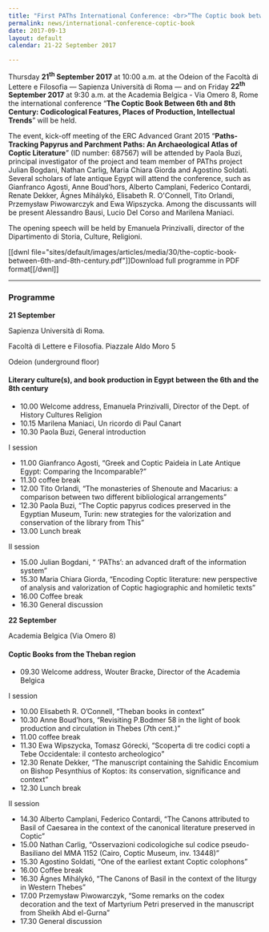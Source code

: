 ```yaml
---
title: "First PAThs International Conference: <br>“The Coptic book between the 6th and the 8th century” "
permalink: news/international-conference-coptic-book
date: 2017-09-13
layout: default
calendar: 21-22 September 2017 

---
```


<p>Thursday <strong>21<sup>th</sup> September 2017</strong> at 10:00 a.m. at the Odeion of the Facolt&agrave; di Lettere e Filosofia &mdash; Sapienza Universit&agrave; di Roma &mdash; and on Friday <strong>22<sup>th</sup> September 2017</strong> at 9:30 a.m. at the Academia Belgica - Via Omero 8, Rome  the international conference &ldquo;<strong>The Coptic Book Between 6th and 8th Century: Codicological Features, Places of Production, Intellectual Trends</strong>&rdquo; will be held.</p>
<p>The event, kick-off meeting of the ERC Advanced Grant 2015 &ldquo;<strong>Paths-Tracking Papyrus and Parchment Paths: An Archaeological Atlas of Coptic Literature</strong>&rdquo; (ID number: 687567) will be attended by Paola Buzi, principal investigator of the project and team member of PAThs project Julian Bogdani, Nathan Carlig, Maria Chiara Giorda and Agostino Soldati. Several scholars of  late antique Egypt will attend the conference, such as Gianfranco Agosti, Anne Boud'hors, Alberto Camplani, Federico Contardi, Renate Dekker, &Aacute;gnes Mih&aacute;lyk&oacute;, Elisabeth R. O'Connell, Tito Orlandi, Przemysław Piwowarczyk and Ewa Wipszycka. Among the discussants will be present Alessandro Bausi, Lucio Del Corso and Marilena Maniaci.</p>
<p>The opening speech will be held by Emanuela Prinzivalli, director of the Dipartimento di Storia, Culture, Religioni.</p>
<p>[[dwnl file="sites/default/images/articles/media/30/the-coptic-book-between-6th-and-8th-century.pdf"]]Download full programme in PDF format[[/dwnl]]</p>
<hr />
<h3>Programme </h3>
<p><strong>21 September</strong></p>
<p>Sapienza Universit&agrave; di Roma.</p>
<p>Facolt&agrave; di Lettere e Filosofia. Piazzale Aldo Moro 5</p>
<p>Odeion (underground floor)</p>
<h4>Literary culture(s), and book production in Egypt between the 6th and the 8th century</h4>
<ul>
<li>10.00 Welcome address, Emanuela Prinzivalli, Director of the Dept. of History Cultures Religion</li>
<li>10.15 Marilena Maniaci, Un ricordo di Paul Canart</li>
<li>10.30 Paola Buzi, General introduction</li>
</ul>
<p>I session</p>
<ul>
<li>11.00 Gianfranco Agosti, &ldquo;Greek and Coptic Paideia in Late Antique Egypt: Comparing the Incomparable?&rdquo;</li>
<li>11.30 coffee break</li>
<li>12.00 Tito Orlandi, &ldquo;The monasteries of Shenoute and Macarius: a comparison between two different bibliological arrangements&rdquo;</li>
<li>12.30 Paola Buzi, &ldquo;The Coptic papyrus codices preserved in the Egyptian Museum, Turin: new strategies for the valorization and conservation of the library from This&rdquo;</li>
<li>13.00 Lunch break</li>
</ul>
<p>II session</p>
<ul>
<li>15.00 Julian Bogdani, &ldquo; &lsquo;PAThs&rsquo;: an advanced draft of the information system&rdquo;</li>
<li>15.30 Maria Chiara Giorda, &ldquo;Encoding Coptic literature: new perspective of analysis and valorization of Coptic hagiographic and homiletic texts&rdquo;</li>
<li>16.00 Coffee break</li>
<li>16.30 General discussion</li>
</ul>
<p><strong>22 September</strong></p>
<p>Academia Belgica (Via Omero 8)</p>
<h4>Coptic Books from the Theban region </h4>
<ul>
<li>09.30 Welcome address, Wouter Bracke, Director of the Academia Belgica</li>
</ul>
<p>I session</p>
<ul>
<li>10.00 Elisabeth R. O&rsquo;Connell, &ldquo;Theban books in context&rdquo;</li>
<li>10.30 Anne Boud&rsquo;hors, &ldquo;Revisiting P.Bodmer 58 in the light of book production and circulation in Thebes (7th cent.)&rdquo;</li>
<li>11.00 coffee break</li>
<li>11.30 Ewa Wipszycka, Tomasz G&oacute;recki, &ldquo;Scoperta di tre codici copti a Tebe Occidentale: il contesto archeologico&rdquo;</li>
<li>12.30 Renate Dekker, &ldquo;The manuscript containing the Sahidic Encomium on Bishop Pesynthius of Koptos: its conservation, significance and context&rdquo;</li>
<li>12.30 Lunch break</li>
</ul>
<p>II session</p>
<ul>
<li>14.30 Alberto Camplani, Federico Contardi, &ldquo;The Canons attributed to Basil of Caesarea in the context of the canonical literature preserved in Coptic&rdquo;</li>
<li>15.00 Nathan Carlig, &ldquo;Osservazioni codicologiche sul codice pseudo-Basiliano del MMA 1152 (Cairo, Coptic Museum, inv. 13448)&rdquo;</li>
<li>15.30 Agostino Soldati, &ldquo;One of the earliest extant Coptic colophons&rdquo;</li>
<li>16.00 Coffee break</li>
<li>16.30 &Aacute;gnes Mih&aacute;lyk&oacute;, &ldquo;The Canons of Basil in the context of the liturgy in Western Thebes&rdquo;</li>
<li>17.00 Przemysław Piwowarczyk, &ldquo;Some remarks on the codex decoration and the text of Martyrium Petri preserved in the manuscript from Sheikh Abd el-Gurna&rdquo;</li>
<li>17.30 General discussion</li>
</ul>
